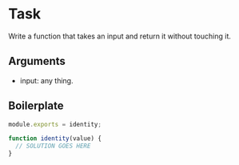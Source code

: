 # Task

Write a function that takes an input and return it without touching it.

## Arguments

* input: any thing.

## Boilerplate

```js
module.exports = identity;

function identity(value) {
  // SOLUTION GOES HERE
}
```
